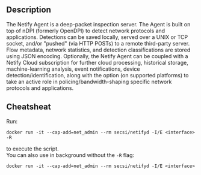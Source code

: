 ## Description 
The Netify Agent is a deep-packet inspection server.  The Agent is built on top of nDPI (formerly OpenDPI) to detect network protocols and applications.  Detections can be saved locally, served over a UNIX or TCP socket, and/or "pushed" (via HTTP POSTs) to a remote third-party server.  Flow metadata, network statistics, and detection classifications are stored using JSON encoding.
Optionally, the Netify Agent can be coupled with a Netify Cloud subscription for further cloud processing, historical storage, machine-learning analysis, event notifications, device detection/identification, along with the option (on supported platforms) to take an active role in policing/bandwidth-shaping specific network protocols and applications.


## Cheatsheat 
Run: 
```
docker run -it --cap-add=net_admin --rm secsi/netifyd -I/E <interface> -R 
```
to execute the script.   
You can also use in background without the `-R` flag: 

``` 
docker run -it --cap-add=net_admin --rm secsi/netifyd -I/E <interface> 
```